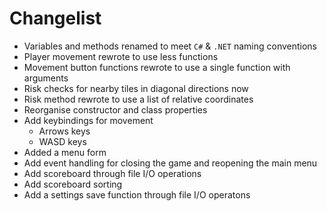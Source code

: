 
# Changelist

- Variables and methods renamed to meet `C#` & `.NET` naming conventions
- Player movement rewrote to use less functions
- Movement button functions rewrote to use a single function with arguments
- Risk checks for nearby tiles in diagonal directions now
- Risk method rewrote to use a list of relative coordinates
- Reorganise constructor and class properties
- Add keybindings for movement
	- Arrows keys
	- WASD keys
- Added a menu form
- Add event handling for closing the game and reopening the main menu
- Add scoreboard through file I/O operations
- Add scoreboard sorting
- Add a settings save function through file I/O operatons
